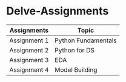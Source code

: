 # Delve-Assignments
| Assignments        | Topic         |
| ------------------ | ---------------------------------------- |
| Assignment 1       | Python Fundamentals |
| Assignment 2       | Python for DS |
| Assignment 3       | EDA          |
| Assignment 4       | Model Building     |

